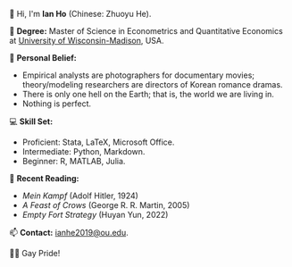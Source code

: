 👋 Hi, I'm **Ian Ho** (Chinese: Zhuoyu He).

:school: **Degree:** Master of Science in Econometrics and Quantitative Economics at [University of Wisconsin-Madison](https://www.wisc.edu/), USA.

👀 **Personal Belief:**
  - Empirical analysts are photographers for documentary movies; theory/modeling researchers are directors of Korean romance dramas.
  - There is only one hell on the Earth; that is, the world we are living in.
  - Nothing is perfect.

:computer: **Skill Set:**
  - Proficient: Stata, LaTeX, Microsoft Office.
  - Intermediate: Python, Markdown.
  - Beginner: R, MATLAB, Julia.

:open_book: **Recent Reading:**
  - *Mein Kampf* (Adolf Hitler, 1924)
  - *A Feast of Crows* (George R. R. Martin, 2005)
  - *Empty Fort Strategy* (Huyan Yun, 2022)

📫 **Contact:** ianhe2019@ou.edu.

:rainbow_flag: Gay Pride!
